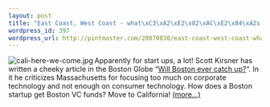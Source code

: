 ```yaml
--- 
layout: post
title: "East Coast, West Coast - what\xC3\xA2\xE2\x82\xAC\xE2\x84\xA2s the difference?"
wordpress_id: 397
wordpress_url: http://pintmaster.com/20070830/east-coast-west-coast-what%e2%80%99s-the-difference-2/
---
```

<p><img src="http://topstartup.com/wp-content/uploads/2007/07/cali-here-we-come.thumbnail.jpg" alt="cali-here-we-come.jpg" align="left" />Apparently for start ups, a lot! Scott Kirsner has written a cheeky article in the Boston Globe &ldquo;<a href="http://www.boston.com/business/technology/articles/2007/07/22/will_boston_ever_catch_up/">Will Boston ever catch up?</a>&ldquo;. In it he criticizes Massachusetts for focusing too much on corporate technology and not enough on consumer technology. How does a Boston startup get Boston VC funds? Move to California! <a href="http://topstartup.com/2007/07/24/east-coast-west-coast-whats-the-difference/#more-156">(more&hellip;)</a></p>

